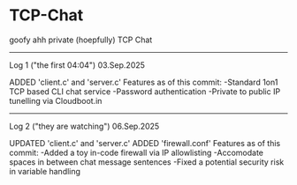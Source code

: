 # TCP-Chat
goofy ahh private (hoepfully) TCP Chat

-------------------------
Log 1 ("the first 04:04")
03.Sep.2025

ADDED 'client.c' and 'server.c'
  Features as of this commit:
      -Standard 1on1 TCP based CLI chat service 
      -Password authentication
      -Private to public IP tunelling via Cloudboot.in

-------------------------
Log 2 ("they are watching")
06.Sep.2025

UPDATED 'client.c' and 'server.c'
ADDED 'firewall.conf'
  Features as of this commit:
      -Added a toy in-code firewall via IP allowlisting
      -Accomodate spaces in between chat message sentences
      -Fixed a potential security risk in variable handling
